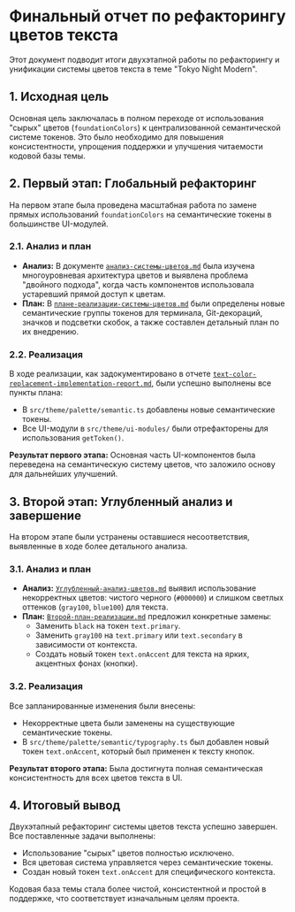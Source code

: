 # Финальный отчет по рефакторингу цветов текста

Этот документ подводит итоги двухэтапной работы по рефакторингу и унификации системы цветов текста в теме "Tokyo Night Modern".

## 1. Исходная цель

Основная цель заключалась в полном переходе от использования "сырых" цветов (`foundationColors`) к централизованной семантической системе токенов. Это было необходимо для повышения консистентности, упрощения поддержки и улучшения читаемости кодовой базы темы.

## 2. Первый этап: Глобальный рефакторинг

На первом этапе была проведена масштабная работа по замене прямых использований `foundationColors` на семантические токены в большинстве UI-модулей.

### 2.1. Анализ и план

- **Анализ:** В документе [`анализ-системы-цветов.md`](анализ-системы-цветов.md) была изучена многоуровневая архитектура цветов и выявлена проблема "двойного подхода", когда часть компонентов использовала устаревший прямой доступ к цветам.
- **План:** В [`плане-реализации-системы-цветов.md`](план-реализации-системы-цветов.md) были определены новые семантические группы токенов для терминала, Git-декораций, значков и подсветки скобок, а также составлен детальный план по их внедрению.

### 2.2. Реализация

В ходе реализации, как задокументировано в отчете [`text-color-replacement-implementation-report.md`](text-color-replacement-implementation-report.md), были успешно выполнены все пункты плана:

- В `src/theme/palette/semantic.ts` добавлены новые семантические токены.
- Все UI-модули в `src/theme/ui-modules/` были отрефакторены для использования `getToken()`.

**Результат первого этапа:** Основная часть UI-компонентов была переведена на семантическую систему цветов, что заложило основу для дальнейших улучшений.

## 3. Второй этап: Углубленный анализ и завершение

На втором этапе были устранены оставшиеся несоответствия, выявленные в ходе более детального анализа.

### 3.1. Анализ и план

- **Анализ:** [`Углубленный-анализ-цветов.md`](углубленный-анализ-цветов.md) выявил использование некорректных цветов: чистого черного (`#000000`) и слишком светлых оттенков (`gray100`, `blue100`) для текста.
- **План:** [`Второй-план-реализации.md`](второй-план-реализации.md) предложил конкретные замены:
  - Заменить `black` на токен `text.primary`.
  - Заменить `gray100` на `text.primary` или `text.secondary` в зависимости от контекста.
  - Создать новый токен `text.onAccent` для текста на ярких, акцентных фонах (кнопки).

### 3.2. Реализация

Все запланированные изменения были внесены:

- Некорректные цвета были заменены на существующие семантические токены.
- В `src/theme/palette/semantic/typography.ts` был добавлен новый токен `text.onAccent`, который был применен к тексту кнопок.

**Результат второго этапа:** Была достигнута полная семантическая консистентность для всех цветов текста в UI.

## 4. Итоговый вывод

Двухэтапный рефакторинг системы цветов текста успешно завершен. Все поставленные задачи выполнены:

- Использование "сырых" цветов полностью исключено.
- Вся цветовая система управляется через семантические токены.
- Создан новый токен `text.onAccent` для специфического контекста.

Кодовая база темы стала более чистой, консистентной и простой в поддержке, что соответствует изначальным целям проекта.
